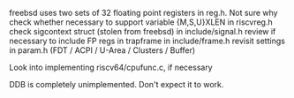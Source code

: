freebsd uses two sets of 32 floating point registers in reg.h. Not sure why
check whether necessary to support variable {M,S,U}XLEN in riscvreg.h
check sigcontext struct (stolen from freebsd) in include/signal.h
review if necessary to include FP regs in trapframe in include/frame.h
revisit settings in param.h (FDT / ACPI / U-Area / Clusters / Buffer)


Look into implementing riscv64/cpufunc.c, if necessary

DDB is completely unimplemented. Don't expect it to work.
